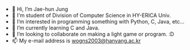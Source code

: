 - 👋 Hi, I’m Jae-hun Jung
- 🏫 I'm student of Division of Computer Science in HY-ERICA Univ. 
- 👀 I’m interested in programming something with Python, C, Java, etc...
- 🌱 I’m currently learning C and Java.
- 💞️ I’m looking to collaborate on making a light game or program. :D
- 📫 My e-mail address is wogns2003@hanyang.ac.kr

